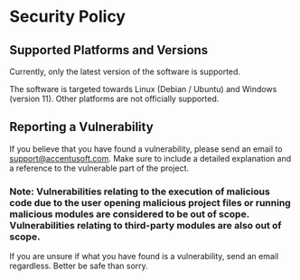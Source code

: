 # Security Policy

## Supported Platforms and Versions

Currently, only the latest version of the software is supported.

The software is targeted towards Linux (Debian / Ubuntu) and Windows (version 11).
Other platforms are not officially supported.

## Reporting a Vulnerability

If you believe that you have found a vulnerability, please send an email to support@accentusoft.com.
Make sure to include a detailed explanation and a reference to the vulnerable part of the project.

### Note: Vulnerabilities relating to the execution of malicious code due to the user opening malicious project files or running malicious modules are considered to be out of scope. Vulnerabilities relating to third-party modules are also out of scope.

If you are unsure if what you have found is a vulnerability, send an email regardless. Better be safe than sorry.

